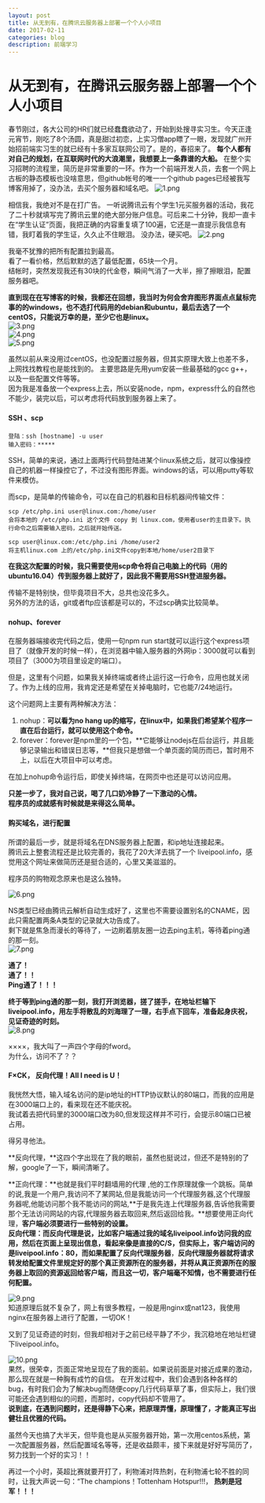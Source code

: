 ```yaml
---
layout: post
title: 从无到有，在腾讯云服务器上部署一个个人小项目   
date: 2017-02-11
categories: blog
description: 前端学习
---
```


# 从无到有，在腾讯云服务器上部署一个个人小项目       
春节刚过，各大公司的HR们就已经蠢蠢欲动了，开始到处搜寻实习生。今天正逢元宵节，刚吃了8个汤圆，真是甜过初恋，上实习僧app瞟了一眼，发现就广州开始招前端实习生的就已经有十多家互联网公司了。是的，春招来了。
**每个人都有对自己的规划，在互联网时代的大浪潮里，我想要上一条靠谱的大船。**
在整个实习招聘的流程里，简历是非常重要的一环。作为一个前端开发人员，去套一个网上古板的静态模板也没啥意思，但github帐号的唯一一个github pages已经被我写博客用掉了，没办法，去买个服务器和域名吧。
![1.png](http://upload-images.jianshu.io/upload_images/3001083-018c2ef9686c6e68.png?imageMogr2/auto-orient/strip%7CimageView2/2/w/1240)

相信我，我绝对不是在打广告。
一听说腾讯云有个学生1元买服务器的活动，我花了二十秒就填写完了腾讯云里的绝大部分账户信息。可后来二十分钟，我却一直卡在“学生认证”页面，我把正确的内容重复填了100遍，它还是一直提示我信息有错，我盯着我的学生证，久久止不住眼泪。
没办法，硬买吧。
![2.png](http://upload-images.jianshu.io/upload_images/3001083-c55dd323264f8323.png?imageMogr2/auto-orient/strip%7CimageView2/2/w/1240)

我毫不犹豫的把所有配置拉到最高。       
看了一看价格，然后默默的选了最低配置，65块一个月。       
结帐时，突然发现我还有30块的代金卷，瞬间气消了一大半，擦了擦眼泪，配置服务器吧。       

**直到现在在写博客的时候，我都还在回想，我当时为何会舍弃图形界面点点鼠标完事的的windows，也不选打代码用的debian和ubuntu，最后去选了一个centOS，只能说万幸的是，至少它也是linux。**       
![3.png](http://upload-images.jianshu.io/upload_images/3001083-fb50b88d25e7b3f1.png?imageMogr2/auto-orient/strip%7CimageView2/2/w/1240)       
![4.png](http://upload-images.jianshu.io/upload_images/3001083-9f8799bfd7e6e71e.png?imageMogr2/auto-orient/strip%7CimageView2/2/w/1240)       
![5.png](http://upload-images.jianshu.io/upload_images/3001083-868a126e04c97396.png?imageMogr2/auto-orient/strip%7CimageView2/2/w/1240)       

虽然以前从来没用过centOS，也没配置过服务器，但其实原理大致上也差不多，上网找找教程也是能找到的。
主要思路是先用yum安装一些最基础的gcc g++，以及一些配置文件等等。       
因为我是准备放一个express上去，所以安装node，npm，express什么的自然也不能少，装完以后，可以考虑将代码放到服务器上来了。       

#### SSH 、scp

```
登陆：ssh [hostname] -u user
输入密码：*****
```
SSH，简单的来说，通过上面两行代码登陆进某个linux系统之后，就可以像操控自己的机器一样操控它了，不过没有图形界面。windows的话，可以用putty等软件来模仿。       
       
而scp，是简单的传输命令，可以在自己的机器和目标机器间传输文件：       

```
scp /etc/php.ini user@linux.com:/home/user
会将本地的 /etc/php.ini 这个文件 copy 到 linux.com，使用者user的主目录下。执行命令之后需要输入密码，之后就开始传送。

scp user@linux.com:/etc/php.ini /home/user2
将主机linux.com 上的/etc/php.ini文件copy到本地/home/user2目录下
```
**在我这次配置的时候，我只需要使用scp命令将自己电脑上的代码（用的ubuntu16.04）传到服务器上就好了，因此我不需要用SSH登进服务器。**       

传输不是特别快，但毕竟项目不大，总共也没花多久。       
另外的方法的话，git或者ftp应该都是可以的，不过scp确实比较简单。       

#### nohup、forever       
在服务器端接收完代码之后，使用一句npm run start就可以运行这个express项目了（就像开发的时候一样），在浏览器中输入服务器的外网ip：3000就可以看到项目了（3000为项目里设定的端口）。       

但是，这里有个问题，如果我关掉终端或者终止运行这一行命令，应用也就关闭了。作为上线的应用，我肯定还是希望在关掉电脑时，它也能7/24地运行。       

这个问题网上主要有两种解决方法：       
1. nohup：**可以看为no hang up的缩写，在linux中，如果我们希望某个程序一直在后台运行，就可以使用这个命令。**       
2. forever：forever是npm里的一个包，**它能够让nodejs在后台运行，并且能够记录输出和错误日志等，**但我只是想做一个单页面的简历而已，暂时用不上，以后在大项目中可以考虑。       

在加上nohup命令运行后，即使关掉终端，在网页中也还是可以访问应用。       

**只差一步了，我对自己说，喝了几口奶冷静了一下激动的心情。**       
**程序员的成就感有时候就是来得这么简单。**       

#### 购买域名，进行配置       
所谓的最后一步，就是将域名在DNS服务器上配置，和ip地址连接起来。       
腾讯云上整套流程还是比较完善的，我花了20大洋去挑了一个 liveipool.info，感觉用这个网址来做简历还是挺合适的，心里又美滋滋的。       

程序员的购物观念原来也是这么独特。       

![6.png](http://upload-images.jianshu.io/upload_images/3001083-4103034a8d5a0ac1.png?imageMogr2/auto-orient/strip%7CimageView2/2/w/1240)       

NS类型已经由腾讯云解析自动生成好了，这里也不需要设置别名的CNAME，因此只需配置两条A类型的记录就大功告成了。       
剩下就是焦急而漫长的等待了，一边刷着朋友圈一边去ping主机，等待着ping通的那一刻。       
![7.png](http://upload-images.jianshu.io/upload_images/3001083-d5ff486a968cdc40.png?imageMogr2/auto-orient/strip%7CimageView2/2/w/1240)       

**通了！**       
**通了！！**       
**Ping通了！！！**       
 
**终于等到ping通的那一刻，我打开浏览器，搓了搓手，在地址栏输下liveipool.info，用左手将散乱的刘海理了一理，右手点下回车，准备起身庆祝，见证奇迹的时刻。**       
![8.png](http://upload-images.jianshu.io/upload_images/3001083-9cdd31c41d8f21a8.png?imageMogr2/auto-orient/strip%7CimageView2/2/w/1240)       

××××，我大叫了一声四个字母的fword。       
为什么，访问不了？？       

#### F×CK， 反向代理！All I need is U！       
我恍然大悟，输入域名访问的是ip地址的HTTP协议默认的80端口，而我的应用是在3000端口上的，看来现在还不能庆祝。       
我试着去把代码里的3000端口改为80,但发现这样并不可行，会提示80端口已被占用。       

得另寻他法。       

**反向代理，**这四个字出现在了我的眼前，虽然也挺说过，但还不是特别的了解，google了一下，瞬间清晰了。       

**正向代理：**也就是我们平时翻墙用的代理 ,他的工作原理就像一个跳板。简单的说,我是一个用户,我访问不了某网站,但是我能访问一个代理服务器,这个代理服务器呢,他能访问那个我不能访问的网站,**于是我先连上代理服务器,告诉他我需要那个无法访问网站的内容,代理服务器去取回来,然后返回给我。**想要使用正向代理，**客户端必须要进行一些特别的设置。**       
**反向代理：**而反向代理是说，比如客户端通过我的域名liveipool.info访问我的应用，然后在页面上呈现出信息，看起来像是直接的C/S，但实际上，客户端访问的是liveipool.info：80，而如果配置了**反向代理服务器**，**反向代理服务器就将请求转发给配置文件里规定好的那个真正资源所在的服务器，并将从真正资源所在的服务器上取回的资源返回给客户端，而且这一切，客户端毫不知情，也不需要进行任何配置。**       

![9.png](http://upload-images.jianshu.io/upload_images/3001083-b226c5137718158e.png?imageMogr2/auto-orient/strip%7CimageView2/2/w/1240)       
知道原理后就不复杂了，网上有很多教程，一般是用nginx或nat123，我使用nginx在服务器上进行了配置，一切OK！       

又到了见证奇迹的时刻，但我却相对于之前已经平静了不少，我沉稳地在地址栏键下liveipool.info。       

![10.png](http://upload-images.jianshu.io/upload_images/3001083-064ad3efe1666f00.png?imageMogr2/auto-orient/strip%7CimageView2/2/w/1240)       
果然，很荣幸，页面正常地呈现在了我的面前。如果说前面是对接近成果的激动，那么现在就是一种胸有成竹的自信。
在开发过程中，我们会遇到各种各样的bug，有时我们会为了解决bug而随便copy几行代码草草了事，但实际上，我们很可能还会遇到相似的问题，而那时，copy代码却不管用了。       
**说到底，在遇到问题时，还是得静下心来，把原理弄懂，原理懂了，才能真正写出健壮且优雅的代码。**       

虽然今天也搞了大半天，但毕竟也是从买服务器开始，第一次用centos系统，第一次配置服务器，然后配置域名等等，还是收益颇丰，接下来就是好好写简历了，努力找到一个好的实习！！       

再过一个小时，英超比赛就要开打了，利物浦对阵热刺，在利物浦七轮不胜的同时，让我大声说一句：“The champions！Tottenham Hotspur!!!， **热刺是冠军！！！**       
